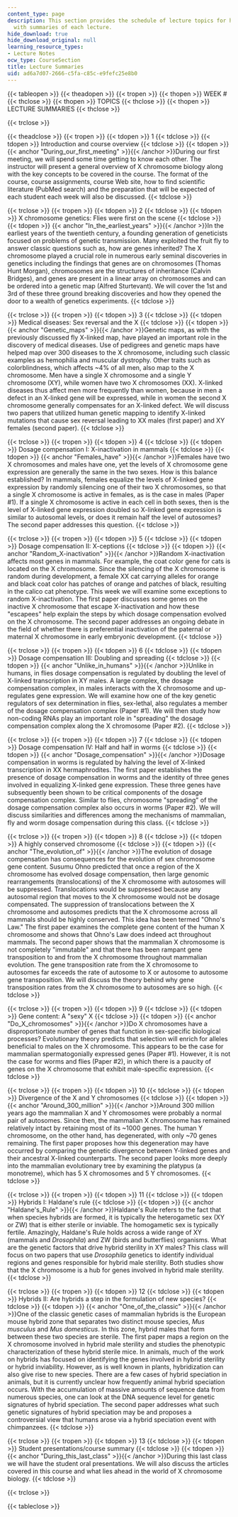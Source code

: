 ```yaml
---
content_type: page
description: This section provides the schedule of lecture topics for he course along
  with summaries of each lecture.
hide_download: true
hide_download_original: null
learning_resource_types:
- Lecture Notes
ocw_type: CourseSection
title: Lecture Summaries
uid: ad6a7d07-2666-c5fa-c85c-e9fefc25e8b0
---
```


{{< tableopen >}}
{{< theadopen >}}
{{< tropen >}}
{{< thopen >}}
WEEK #
{{< thclose >}}
{{< thopen >}}
TOPICS
{{< thclose >}}
{{< thopen >}}
LECTURE SUMMARIES
{{< thclose >}}

{{< trclose >}}

{{< theadclose >}}
{{< tropen >}}
{{< tdopen >}}
1
{{< tdclose >}}
{{< tdopen >}}
Introduction and course overview
{{< tdclose >}}
{{< tdopen >}}
{{< anchor "During_our_first_meeting" >}}{{< /anchor >}}During our first meeting, we will spend some time getting to know each other. The instructor will present a general overview of X chromosome biology along with the key concepts to be covered in the course. The format of the course, course assignments, course Web site, how to find scientific literature (PubMed search) and the preparation that will be expected of each student each week will also be discussed.
{{< tdclose >}}

{{< trclose >}}
{{< tropen >}}
{{< tdopen >}}
2
{{< tdclose >}}
{{< tdopen >}}
X chromosome genetics: Flies were first on the scene
{{< tdclose >}}
{{< tdopen >}}
{{< anchor "In_the_earliest_years" >}}{{< /anchor >}}In the earliest years of the twentieth century, a founding generation of geneticists focused on problems of genetic transmission. Many exploited the fruit fly to answer classic questions such as, how are genes inherited? The X chromosome played a crucial role in numerous early seminal discoveries in genetics including the findings that genes are on chromosomes (Thomas Hunt Morgan), chromosomes are the structures of inheritance (Calvin Bridges), and genes are present in a linear array on chromosomes and can be ordered into a genetic map (Alfred Sturtevant). We will cover the 1st and 3rd of these three ground breaking discoveries and how they opened the door to a wealth of genetics experiments.
{{< tdclose >}}

{{< trclose >}}
{{< tropen >}}
{{< tdopen >}}
3
{{< tdclose >}}
{{< tdopen >}}
Medical diseases: Sex reversal and the X
{{< tdclose >}}
{{< tdopen >}}
{{< anchor "Genetic_maps" >}}{{< /anchor >}}Genetic maps, as with the previously discussed fly X-linked map, have played an important role in the discovery of medical diseases. Use of pedigrees and genetic maps have helped map over 300 diseases to the X chromosome, including such classic examples as hemophilia and muscular dystrophy. Other traits such as colorblindness, which affects ~4% of all men, also map to the X chromosome. Men have a single X chromosome and a single Y chromosome (XY), while women have two X chromosomes (XX). X-linked diseases thus affect men more frequently than women, because in men a defect in an X-linked gene will be expressed, while in women the second X chromosome generally compensates for an X-linked defect. We will discuss two papers that utilized human genetic mapping to identify X-linked mutations that cause sex reversal leading to XX males (first paper) and XY females (second paper).
{{< tdclose >}}

{{< trclose >}}
{{< tropen >}}
{{< tdopen >}}
4
{{< tdclose >}}
{{< tdopen >}}
Dosage compensation I: X-inactivation in mammals
{{< tdclose >}}
{{< tdopen >}}
{{< anchor "Females_have" >}}{{< /anchor >}}Females have two X chromosomes and males have one, yet the levels of X chromosome gene expression are generally the same in the two sexes. How is this balance established? In mammals, females equalize the levels of X-linked gene expression by randomly silencing one of their two X chromosomes, so that a single X chromosome is active in females, as is the case in males (Paper #1). If a single X chromosome is active in each cell in both sexes, then is the level of X-linked gene expression doubled so X-linked gene expression is similar to autosomal levels, or does it remain half the level of autosomes? The second paper addresses this question.
{{< tdclose >}}

{{< trclose >}}
{{< tropen >}}
{{< tdopen >}}
5
{{< tdclose >}}
{{< tdopen >}}
Dosage compensation II: X-ceptions
{{< tdclose >}}
{{< tdopen >}}
{{< anchor "Random_X-inactivation" >}}{{< /anchor >}}Random X-inactivation affects most genes in mammals. For example, the coat color gene for cats is located on the X chromosome. Since the silencing of the X chromosome is random during development, a female XX cat carrying alleles for orange and black coat color has patches of orange and patches of black, resulting in the calico cat phenotype. This week we will examine some exceptions to random X-inactivation. The first paper discusses some genes on the inactive X chromosome that escape X-inactivation and how these "escapees" help explain the steps by which dosage compensation evolved on the X chromosome. The second paper addresses an ongoing debate in the field of whether there is preferential inactivation of the paternal or maternal X chromosome in early embryonic development.
{{< tdclose >}}

{{< trclose >}}
{{< tropen >}}
{{< tdopen >}}
6
{{< tdclose >}}
{{< tdopen >}}
Dosage compensation III: Doubling and spreading
{{< tdclose >}}
{{< tdopen >}}
{{< anchor "Unlike_in_humans" >}}{{< /anchor >}}Unlike in humans, in flies dosage compensation is regulated by doubling the level of X-linked transcription in XY males. A large complex, the dosage compensation complex, in males interacts with the X chromosome and up-regulates gene expression. We will examine how one of the key genetic regulators of sex determination in flies, sex-lethal, also regulates a member of the dosage compensation complex (Paper #1). We will then study how non-coding RNAs play an important role in "spreading" the dosage compensation complex along the X chromosome (Paper #2).
{{< tdclose >}}

{{< trclose >}}
{{< tropen >}}
{{< tdopen >}}
7
{{< tdclose >}}
{{< tdopen >}}
Dosage compensation IV: Half and half in worms
{{< tdclose >}}
{{< tdopen >}}
{{< anchor "Dosage_compensation" >}}{{< /anchor >}}Dosage compensation in worms is regulated by halving the level of X-linked transcription in XX hermaphrodites. The first paper establishes the presence of dosage compensation in worms and the identity of three genes involved in equalizing X-linked gene expression. These three genes have subsequently been shown to be critical components of the dosage compensation complex. Similar to flies, chromosome "spreading" of the dosage compensation complex also occurs in worms (Paper #2). We will discuss similarities and differences among the mechanisms of mammalian, fly and worm dosage compensation during this class.
{{< tdclose >}}

{{< trclose >}}
{{< tropen >}}
{{< tdopen >}}
8
{{< tdclose >}}
{{< tdopen >}}
A highly conserved chromosome
{{< tdclose >}}
{{< tdopen >}}
{{< anchor "The_evolution_of" >}}{{< /anchor >}}The evolution of dosage compensation has consequences for the evolution of sex chromosome gene content. Susumu Ohno predicted that once a region of the X chromosome has evolved dosage compensation, then large genomic rearrangements (translocations) of the X chromosome with autosomes will be suppressed. Translocations would be suppressed because any autosomal region that moves to the X chromosome would not be dosage compensated. The suppression of translocations between the X chromosome and autosomes predicts that the X chromosome across all mammals should be highly conserved. This idea has been termed "Ohno's Law." The first paper examines the complete gene content of the human X chromosome and shows that Ohno's Law does indeed act throughout mammals. The second paper shows that the mammalian X chromosome is not completely "immutable" and that there has been rampant gene transposition to and from the X chromosome throughout mammalian evolution. The gene transposition rate from the X chromosome to autosomes far exceeds the rate of autosome to X or autosome to autosome gene transposition. We will discuss the theory behind why gene transposition rates from the X chromosome to autosomes are so high.
{{< tdclose >}}

{{< trclose >}}
{{< tropen >}}
{{< tdopen >}}
9
{{< tdclose >}}
{{< tdopen >}}
Gene content: A "sexy" X
{{< tdclose >}}
{{< tdopen >}}
{{< anchor "Do_X_chromosomes" >}}{{< /anchor >}}Do X chromosomes have a disproportionate number of genes that function in sex-specific biological processes? Evolutionary theory predicts that selection will enrich for alleles beneficial to males on the X chromosome. This appears to be the case for mammalian spermatogonially expressed genes (Paper #1). However, it is not the case for worms and flies (Paper #2), in which there is a paucity of genes on the X chromosome that exhibit male-specific expression.
{{< tdclose >}}

{{< trclose >}}
{{< tropen >}}
{{< tdopen >}}
10
{{< tdclose >}}
{{< tdopen >}}
Divergence of the X and Y chromosomes
{{< tdclose >}}
{{< tdopen >}}
{{< anchor "Around_300_million" >}}{{< /anchor >}}Around 300 million years ago the mammalian X and Y chromosomes were probably a normal pair of autosomes. Since then, the mammalian X chromosome has remained relatively intact by retaining most of its ~1000 genes. The human Y chromosome, on the other hand, has degenerated, with only ~70 genes remaining. The first paper proposes how this degeneration may have occurred by comparing the genetic divergence between Y-linked genes and their ancestral X-linked counterparts. The second paper looks more deeply into the mammalian evolutionary tree by examining the platypus (a monotreme), which has 5 X chromosomes and 5 Y chromosomes.
{{< tdclose >}}

{{< trclose >}}
{{< tropen >}}
{{< tdopen >}}
11
{{< tdclose >}}
{{< tdopen >}}
Hybrids I: Haldane's rule
{{< tdclose >}}
{{< tdopen >}}
{{< anchor "Haldane's_Rule" >}}{{< /anchor >}}Haldane's Rule refers to the fact that when species hybrids are formed, it is typically the heterogametic sex (XY or ZW) that is either sterile or inviable. The homogametic sex is typically fertile. Amazingly, Haldane's Rule holds across a wide range of XY (mammals and _Drosophila_) and ZW (birds and butterflies) organisms. What are the genetic factors that drive hybrid sterility in XY males? This class will focus on two papers that use _Drosophila_ genetics to identify individual regions and genes responsible for hybrid male sterility. Both studies show that the X chromosome is a hub for genes involved in hybrid male sterility.
{{< tdclose >}}

{{< trclose >}}
{{< tropen >}}
{{< tdopen >}}
12
{{< tdclose >}}
{{< tdopen >}}
Hybrids II: Are hybrids a step in the formulation of new species?
{{< tdclose >}}
{{< tdopen >}}
{{< anchor "One_of_the_classic" >}}{{< /anchor >}}One of the classic genetic cases of mammalian hybrids is the European mouse hybrid zone that separates two distinct mouse species, _Mus musculus_ and _Mus domesticus_. In this zone, hybrid males that form between these two species are sterile. The first paper maps a region on the X chromosome involved in hybrid male sterility and studies the phenotypic characterization of these hybrid sterile mice. In animals, much of the work on hybrids has focused on identifying the genes involved in hybrid sterility or hybrid inviability. However, as is well known in plants, hybridization can also give rise to new species. There are a few cases of hybrid speciation in animals, but it is currently unclear how frequently animal hybrid speciation occurs. With the accumulation of massive amounts of sequence data from numerous species, one can look at the DNA sequence level for genetic signatures of hybrid speciation. The second paper addresses what such genetic signatures of hybrid speciation may be and proposes a controversial view that humans arose via a hybrid speciation event with chimpanzees.
{{< tdclose >}}

{{< trclose >}}
{{< tropen >}}
{{< tdopen >}}
13
{{< tdclose >}}
{{< tdopen >}}
Student presentations/course summary
{{< tdclose >}}
{{< tdopen >}}
{{< anchor "During_this_last_class" >}}{{< /anchor >}}During this last class we will have the student oral presentations. We will also discuss the articles covered in this course and what lies ahead in the world of X chromosome biology.
{{< tdclose >}}

{{< trclose >}}

{{< tableclose >}}